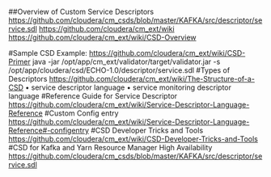 ##Overview of Custom Service Descriptors
https://github.com/cloudera/cm_csds/blob/master/KAFKA/src/descriptor/service.sdl
https://github.com/cloudera/cm_ext/wiki
https://github.com/cloudera/cm_ext/wiki/CSD-Overview

#Sample CSD
Example: https://github.com/cloudera/cm_ext/wiki/CSD-Primer
java -jar /opt/app/cm_ext/validator/target/validator.jar -s /opt/app/cloudera/csd/ECHO-1.0/descriptor/service.sdl
#Types of Descriptors
https://github.com/cloudera/cm_ext/wiki/The-Structure-of-a-CSD
•	service descriptor language
•	service monitoring descriptor language
#Reference Guide for Service Descriptor
https://github.com/cloudera/cm_ext/wiki/Service-Descriptor-Language-Reference
#Custom Config entry
https://github.com/cloudera/cm_ext/wiki/Service-Descriptor-Language-Reference#-configentry
#CSD Developer Tricks and Tools
https://github.com/cloudera/cm_ext/wiki/CSD-Developer-Tricks-and-Tools
#CSD for Kafka and Yarn Resource Manager High Availability
https://github.com/cloudera/cm_csds/blob/master/KAFKA/src/descriptor/service.sdl
